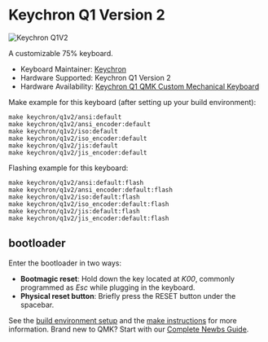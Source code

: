 # Keychron Q1 Version 2

![Keychron Q1V2](https://i.imgur.com/BbJNGLYh.jpg)

A customizable 75% keyboard.

* Keyboard Maintainer: [Keychron](https://github.com/keychron)
* Hardware Supported: Keychron Q1 Version 2
* Hardware Availability: [Keychron Q1 QMK Custom Mechanical Keyboard](https://www.keychron.com/products/keychron-q1)

Make example for this keyboard (after setting up your build environment):

    make keychron/q1v2/ansi:default
    make keychron/q1v2/ansi_encoder:default
    make keychron/q1v2/iso:default
    make keychron/q1v2/iso_encoder:default
    make keychron/q1v2/jis:default
    make keychron/q1v2/jis_encoder:default

Flashing example for this keyboard:

    make keychron/q1v2/ansi:default:flash
    make keychron/q1v2/ansi_encoder:default:flash
    make keychron/q1v2/iso:default:flash
    make keychron/q1v2/iso_encoder:default:flash
    make keychron/q1v2/jis:default:flash
    make keychron/q1v2/jis_encoder:default:flash

## bootloader

Enter the bootloader in two ways:

* **Bootmagic reset**: Hold down the key located at *K00*, commonly programmed as *Esc* while plugging in the keyboard.
* **Physical reset button**: Briefly press the RESET button under the spacebar.

See the [build environment setup](https://docs.qmk.fm/#/getting_started_build_tools) and the [make instructions](https://docs.qmk.fm/#/getting_started_make_guide) for more information. Brand new to QMK? Start with our [Complete Newbs Guide](https://docs.qmk.fm/#/newbs).
